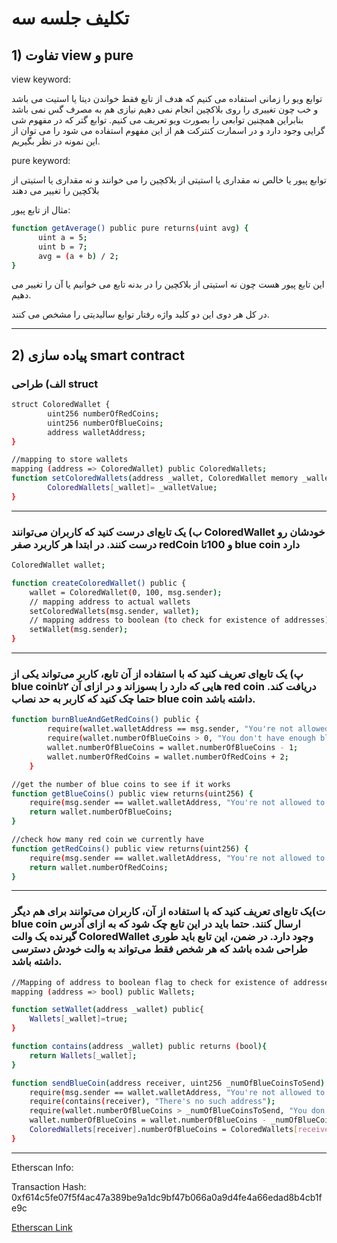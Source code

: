 # تکلیف جلسه سه

## 1) تفاوت view و pure

view keyword:

توابع ویو را زمانی استفاده می کنیم که هدف از تابع فقط خواندن دیتا یا استیت می باشد و خب چون تغییری را روی بلاکچین انجام نمی دهیم نیازی هم به مصرف گس نمی باشد بنابراین همچنین توابعی را بصورت ویو تعریف می کنیم. توابع گتر که در مفهوم شی گرایی وجود دارد و در اسمارت کنترکت هم از این مفهوم استفاده می شود را می توان از این نمونه در نظر بگیریم.

pure keyword:

توابع پیور یا خالص نه مقداری یا استیتی از بلاکچین را می خوانند و نه مقداری یا استیتی از بلاکچین را تغییر می دهند

مثال از تابع پیور:

```bash
function getAverage() public pure returns(uint avg) {
      uint a = 5; 
      uint b = 7;
      avg = (a + b) / 2; 
}
```
این تابع پیور هست چون نه استیتی از بلاکچین را در بدنه تابع می خوانیم یا آن را تغییر می دهیم.

در کل هر دوی این دو کلید واژه رفتار توابع سالیدیتی را مشخص می کنند.

<hr>

## 2) پیاده سازی smart contract

### الف) طراحی struct
```bash
struct ColoredWallet {
        uint256 numberOfRedCoins;
        uint256 numberOfBlueCoins;
        address walletAddress;
}

//mapping to store wallets
mapping (address => ColoredWallet) public ColoredWallets;
function setColoredWallets(address _wallet, ColoredWallet memory _walletValue) public{
        ColoredWallets[_wallet]= _walletValue;
}
```
<hr/>

### ب) یک تابع‌ای درست کنید که کاربران می‌توانند ColoredWallet خودشان رو درست کنند. در ابتدا هر کاربرد صفر redCoin و 100تا blue coin دارد
```bash
ColoredWallet wallet;

function createColoredWallet() public {
	wallet = ColoredWallet(0, 100, msg.sender);
    // mapping address to actual wallets
    setColoredWallets(msg.sender, wallet);
    // mapping address to boolean (to check for existence of addresses)
    setWallet(msg.sender);
}
```
<hr/>

### پ)  یک تابع‌ای تعریف کنید که با استفاده از آن تابع، کاربر می‌تواند یکی از blue coinها‌یی که دارد را بسوزاند و در ازای آن ۲تا red coin دریافت کند. حتما چک کنید که کاربر به حد نصاب blue coin داشته باشد.
```bash
function burnBlueAndGetRedCoins() public {
		require(wallet.walletAddress == msg.sender, "You're not allowed to do this!!!");
        require(wallet.numberOfBlueCoins > 0, "You don't have enough blue coins!!!");
        wallet.numberOfBlueCoins = wallet.numberOfBlueCoins - 1;
		wallet.numberOfRedCoins = wallet.numberOfRedCoins + 2;
	}

//get the number of blue coins to see if it works
function getBlueCoins() public view returns(uint256) {
    require(msg.sender == wallet.walletAddress, "You're not allowed to see the balance of Red coins");
    return wallet.numberOfBlueCoins;
}

//check how many red coin we currently have
function getRedCoins() public view returns(uint256) {
    require(msg.sender == wallet.walletAddress, "You're not allowed to see the balance of Red coins");
    return wallet.numberOfRedCoins;
}
```
<hr/>

### ت)یک تابع‌ای تعریف کنید که با استفاده از آن، کاربران می‌توانند برای هم دیگر blue coin ارسال کنند. حتما باید در این تابع چک شود که به ازای آدرس گیرنده یک والت ColoredWallet وجود دارد. در ضمن، این تابع باید طوری طراحی شده باشد که هر شخص فقط می‌تواند به والت خودش دسترسی داشته باشد.
```bash
//Mapping of address to boolean flag to check for existence of addresses
mapping (address => bool) public Wallets;

function setWallet(address _wallet) public{
    Wallets[_wallet]=true;
}

function contains(address _wallet) public returns (bool){
    return Wallets[_wallet];
}

function sendBlueCoin(address receiver, uint256 _numOfBlueCoinsToSend) public {
    require(msg.sender == wallet.walletAddress, "You're not allowed to do this!!!");
    require(contains(receiver), "There's no such address");
    require(wallet.numberOfBlueCoins > _numOfBlueCoinsToSend, "You don't have enough blue coins");
    wallet.numberOfBlueCoins = wallet.numberOfBlueCoins - _numOfBlueCoinsToSend;
    ColoredWallets[receiver].numberOfBlueCoins = ColoredWallets[receiver].numberOfBlueCoins + _numOfBlueCoinsToSend;
}
```
<hr/>
Etherscan Info:

Transaction Hash: 0xf614c5fe07f5f4ac47a389be9a1dc9bf47b066a0a9d4fe4a66edad8b4cb1fe9c

[Etherscan Link](https://goerli.etherscan.io/tx/0xf614c5fe07f5f4ac47a389be9a1dc9bf47b066a0a9d4fe4a66edad8b4cb1fe9c)
